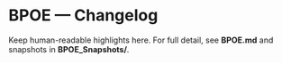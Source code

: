 ﻿# BPOE — Changelog

Keep human-readable highlights here. For full detail, see **BPOE.md** and snapshots in **BPOE_Snapshots/**.
